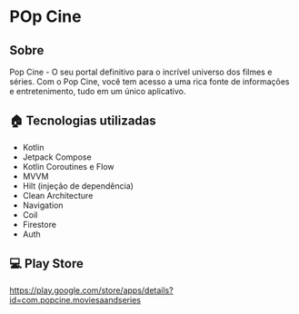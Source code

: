 # POp Cine

## Sobre

Pop Cine - O seu portal definitivo para o incrível universo dos filmes e séries. Com o Pop Cine, você tem acesso a uma rica fonte de informações e entretenimento, tudo em um único aplicativo.


## 🏠 Tecnologias utilizadas

<ul>
  <li>Kotlin</li>
  <li>Jetpack Compose</li>
  <li>Kotlin Coroutines e Flow</li>
  <li>MVVM</li>
  <li>Hilt (injeção de dependência)</li>
  <li>Clean Architecture</li>
  <li>Navigation</li>
  <li>Coil</li>
  <li>Firestore</li>
  <li>Auth</li>

</ul>


## 💻 Play Store

https://play.google.com/store/apps/details?id=com.popcine.moviesaandseries
